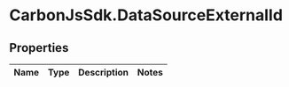 # CarbonJsSdk.DataSourceExternalId

## Properties

Name | Type | Description | Notes
------------ | ------------- | ------------- | -------------


